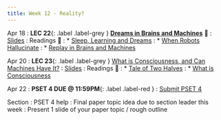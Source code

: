 ```yaml
---
title: Week 12 - Reality?
---
```


Apr 18
: **LEC 22**{: .label .label-grey } **[Dreams in Brains and Machines](https://harvard.hosted.panopto.com/Panopto/Pages/Viewer.aspx?id=ab967687-b04b-4c8b-92c2-ae2b016125a0)** 🎥 
  : [Slides](https://canvas.harvard.edu/files/14782115/download?download_frd=1)
: Readings 📖
: * [Sleep, Learning and Dreams](https://canvas.harvard.edu/files/14781104/download?download_frd=1) 
: * [When Robots Hallucinate](https://www.theatlantic.com/technology/archive/2015/09/robots-hallucinate-dream/403498/)
: * [Replay in Brains and Machines](https://www.deepmind.com/blog/replay-in-biological-and-artificial-neural-networks)

Apr 20
: **LEC 23**{: .label .label-grey } [What is Consciousness, and Can Machines Have It?](#)
  : [Slides](https://canvas.harvard.edu/files/14800405/download?download_frd=1)
: Readings 📖
: * [Tale of Two Halves](https://canvas.harvard.edu/files/14788558/download?download_frd=1)
: * [What is Consciousness](https://canvas.harvard.edu/files/14788557/download?download_frd=1)

Apr 22
: **PSET 4 DUE @ 11:59PM**{: .label .label-red }
    : [Submit PSET 4](https://canvas.harvard.edu/courses/97916/assignments/532857)

Section
: PSET 4 help
: Final paper topic idea due to section leader this week
: Present 1 slide of your paper topic / rough outline
